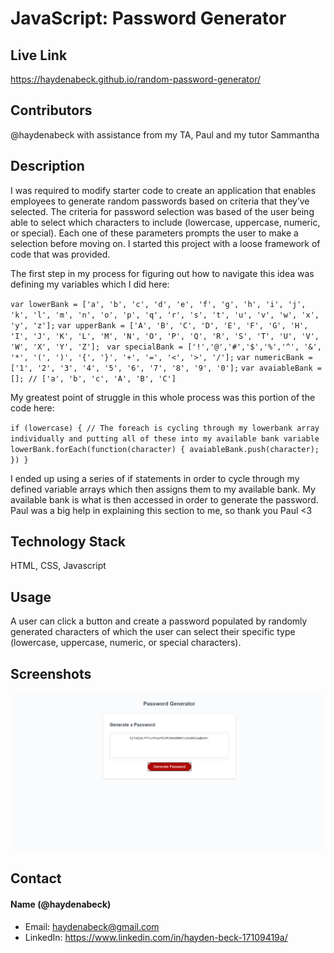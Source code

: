 # JavaScript: Password Generator

## Live Link
https://haydenabeck.github.io/random-password-generator/

## Contributors 
@haydenabeck
with assistance from my TA, Paul and my tutor Sammantha

## Description

I was required to modify starter code to create an application that enables employees to generate random passwords based on criteria that they’ve selected. The criteria for password selection was based of the user being able to select which characters to include (lowercase, uppercase, numeric, or special). Each one of these parameters prompts the user to make a selection before moving on. I started this project with a loose framework of code that was provided.

The first step in my process for figuring out how to navigate this idea was defining my variables which I did here:

`var lowerBank = ['a', 'b', 'c', 'd', 'e', 'f', 'g', 'h', 'i', 'j', 'k', 'l', 'm', 'n', 'o', 'p', 'q', 'r', 's', 't', 'u', 'v', 'w', 'x', 'y', 'z'];`
      `var upperBank = ['A', 'B', 'C', 'D', 'E', 'F', 'G', 'H', 'I', 'J', 'K', 'L', 'M', 'N', 'O', 'P', 'Q', 'R', 'S', 'T', 'U', 'V', 'W', 'X', 'Y', 'Z'];`
     ` var specialBank = ['!','@','#','$','%','^', '&', '*', '(', ')', '{', '}', '+', '=', '<', '>', '/'];`
      `var numericBank = ['1', '2', '3', '4', '5', '6', '7', '8', '9', '0'];`
      `var avaiableBank = []; // ['a', 'b', 'c', 'A', 'B', 'C']`


My greatest point of struggle in this whole process was this portion of the code here:

`if (lowercase) {
        // The foreach is cycling through my lowerbank array individually and putting all of these into my available bank variable
        lowerBank.forEach(function(character) {
          avaiableBank.push(character);
        })
      }`

I ended up using a series of if statements in order to cycle through my defined variable arrays which then assigns them to my available bank. My available bank is what is then accessed in order to generate the password. Paul was a big help in explaining this section to me, so thank you Paul <3

## Technology Stack 
HTML, CSS, Javascript

## Usage
 A user can click a button and create a password populated by randomly generated characters of which the user can select their specific type (lowercase, uppercase, numeric, or special characters).

## Screenshots
<img src="./assets/PasswordGeneratorPhoto.png" alt=""/>

## Contact 
#### Name (@haydenabeck)
* Email: [haydenabeck@gmail.com](haydenabeck@gmail.com)
* LinkedIn: https://www.linkedin.com/in/hayden-beck-17109419a/

